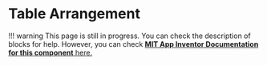 # Table Arrangement

!!! warning
    This page is still in progress. You can check the description of blocks for help.
    However, you can check [**MIT App Inventor Documentation for this component** here.](http://ai2.appinventor.mit.edu/reference/components/layout.html#TableArrangement)
